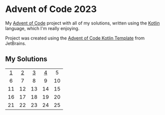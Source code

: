# Advent of Code 2023

My [Advent of Code][aoc] project with all of my solutions, written using the [Kotlin][kotlin] language, which I'm really
enjoying.

Project was created using the [Advent of Code Kotlin Template][template] from JetBrains.

## My Solutions

<table style="text-align: center;">
    <tr>
        <td><a href="src/Day01.kt">1</a></td>
        <td><a href="src/Day02.kt">2</a></td>
        <td><a href="src/Day03.kt">3</a></td>
        <td><a href="src/Day04.kt">4</a></td>
        <td>5</td>
    </tr>
    <tr>
        <td>6</td>
        <td>7</td>
        <td>8</td>
        <td>9</td>
        <td>10</td>
    </tr>
    <tr>
        <td>11</td>
        <td>12</td>
        <td>13</td>
        <td>14</td>
        <td>15</td>
    </tr>
    <tr>
        <td>16</td>
        <td>17</td>
        <td>18</td>
        <td>19</td>
        <td>20</td>
    </tr>
    <tr>
        <td>21</td>
        <td>22</td>
        <td>23</td>
        <td>24</td>
        <td>25</td>
    </tr>
</table>


[aoc]: https://adventofcode.com

[kotlin]: https://kotlinlang.org

[template]: https://github.com/kotlin-hands-on/advent-of-code-kotlin-template
